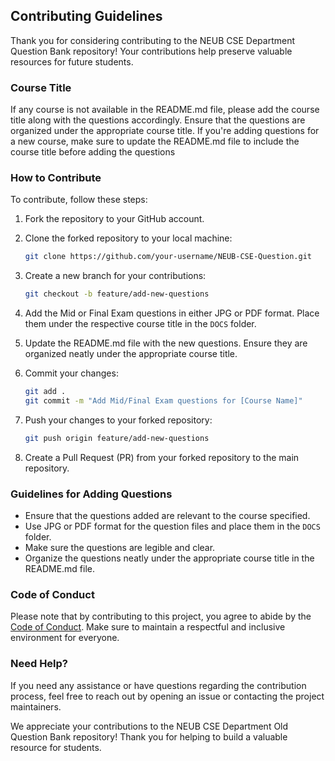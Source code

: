 ## Contributing Guidelines

Thank you for considering contributing to the NEUB CSE Department Question Bank repository! Your contributions help preserve valuable resources for future students.

### Course Title

If any course is not available in the README.md file, please add the course title along with the questions accordingly. Ensure that the questions are organized under the appropriate course title. If you're adding questions for a new course, make sure to update the README.md file to include the course title before adding the questions

### How to Contribute

To contribute, follow these steps:

1. Fork the repository to your GitHub account.
2. Clone the forked repository to your local machine:

   ```bash
   git clone https://github.com/your-username/NEUB-CSE-Question.git
   ```

3. Create a new branch for your contributions:

   ```bash
   git checkout -b feature/add-new-questions
   ```

4. Add the Mid or Final Exam questions in either JPG or PDF format. Place them under the respective course title in the `DOCS` folder.
5. Update the README.md file with the new questions. Ensure they are organized neatly under the appropriate course title.
6. Commit your changes:

   ```bash
   git add .
   git commit -m "Add Mid/Final Exam questions for [Course Name]"
   ```

7. Push your changes to your forked repository:

   ```bash
   git push origin feature/add-new-questions
   ```

8. Create a Pull Request (PR) from your forked repository to the main repository.

### Guidelines for Adding Questions

- Ensure that the questions added are relevant to the course specified.
- Use JPG or PDF format for the question files and place them in the `DOCS` folder.
- Make sure the questions are legible and clear.
- Organize the questions neatly under the appropriate course title in the README.md file.

### Code of Conduct

Please note that by contributing to this project, you agree to abide by the [Code of Conduct](CODE_OF_CONDUCT.md). Make sure to maintain a respectful and inclusive environment for everyone.

### Need Help?

If you need any assistance or have questions regarding the contribution process, feel free to reach out by opening an issue or contacting the project maintainers.

We appreciate your contributions to the NEUB CSE Department Old Question Bank repository! Thank you for helping to build a valuable resource for students.
